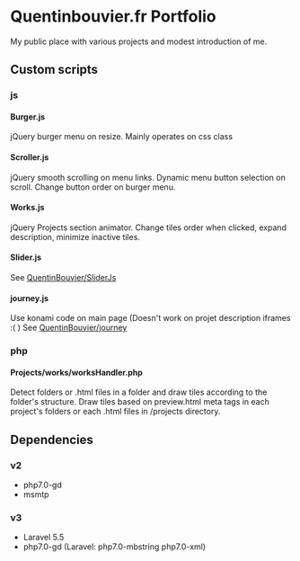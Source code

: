 # Quentinbouvier.fr Portfolio

My public place with various projects and modest introduction of me.

## Custom scripts

### js

#### Burger.js

jQuery burger menu on resize. Mainly operates on css class

#### Scroller.js

jQuery smooth scrolling on menu links. Dynamic menu button selection on scroll. Change button order on burger menu.

#### Works.js

jQuery Projects section animator. Change tiles order when clicked, expand description, minimize inactive tiles.

#### Slider.js

See [QuentinBouvier/SliderJs](https://github.com/QuentinBouvier/sliderJs)

#### journey.js

Use konami code on main page (Doesn't work on projet description iframes :( )
See [QuentinBouvier/journey](https://github.com/QuentinBouvier/journey)

### php

#### Projects/works/worksHandler.php

Detect folders or .html files in a folder and draw tiles according to the folder's structure.
Draw tiles based on preview.html meta tags in each project's folders or each .html files in /projects directory.

## Dependencies

### v2

+ php7.0-gd
+ msmtp

### v3

+ Laravel 5.5
+ php7.0-gd (Laravel: php7.0-mbstring php7.0-xml)
